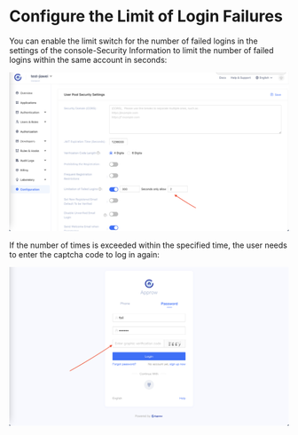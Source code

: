 # Configure the Limit of Login Failures

You can enable the limit switch for the number of failed logins in the settings of the console-Security Information to limit the number of failed logins within the same account in seconds:

![](./images/loginfail.png)

If the number of times is exceeded within the specified time, the user needs to enter the captcha code to log in again:

![](./images/fail.png)
